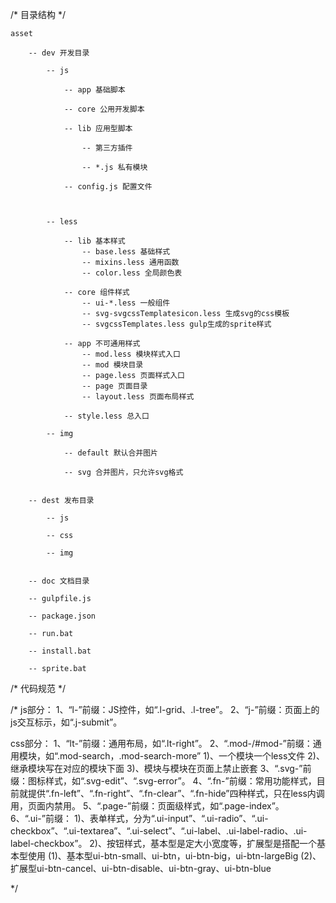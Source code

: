 /* 目录结构 */
  
	asset
	   
		-- dev 开发目录
		   
			-- js
			
				-- app 基础脚本
				
				-- core 公用开发脚本
				
				-- lib 应用型脚本
					
					-- 第三方插件
					
					-- *.js 私有模块
					
				-- config.js 配置文件
				
				
				
			-- less
				
				-- lib 基本样式
					-- base.less 基础样式
					-- mixins.less 通用函数		
					-- color.less 全局颜色表		
					
				-- core 组件样式
					-- ui-*.less 一般组件
					-- svg-svgcssTemplatesicon.less 生成svg的css模板
					-- svgcssTemplates.less gulp生成的sprite样式
				
				-- app 不可通用样式
					-- mod.less 模块样式入口
					-- mod 模块目录
					-- page.less 页面样式入口
					-- page 页面目录
					-- layout.less 页面布局样式
					
				-- style.less 总入口
				
			-- img
				
				-- default 默认合并图片
				
				-- svg 合并图片，只允许svg格式
				
		   
		-- dest 发布目录
	   
			-- js
		   
			-- css
		   
			-- img

				
		-- doc 文档目录
		
		-- gulpfile.js
		
		-- package.json
		
		-- run.bat
		
		-- install.bat
		
		-- sprite.bat
	
	

/* 代码规范 */	

/*
js部分：
1、“l-”前缀：JS控件，如“.l-grid、.l-tree”。
2、“j-”前缀：页面上的js交互标示，如“.j-submit”。

css部分：
1、“lt-”前缀：通用布局，如“.lt-right”。
2、“.mod-/#mod-”前缀：通用模块，如“.mod-search，.mod-search-more”
	1)、一个模块一个less文件
	2)、继承模块写在对应的模块下面
	3)、模块与模块在页面上禁止嵌套
3、“.svg-”前缀：图标样式，如“.svg-edit”、“.svg-error”。
4、“.fn-”前缀：常用功能样式，目前就提供“.fn-left”、“.fn-right”、“.fn-clear”、“.fn-hide”四种样式，只在less内调用，页面内禁用。
5、“.page-”前缀：页面级样式，如“.page-index”。
6、“.ui-”前缀：
	1)、表单样式，分为“.ui-input”、“.ui-radio”、“.ui-checkbox”、“.ui-textarea”、“.ui-select”、“.ui-label、.ui-label-radio、.ui-label-checkbox”。
	2)、按钮样式，基本型是定大小宽度等，扩展型是搭配一个基本型使用
		(1)、基本型ui-btn-small、ui-btn，ui-btn-big，ui-btn-largeBig
		(2)、扩展型ui-btn-cancel、ui-btn-disable、ui-btn-gray、ui-btn-blue

*/
	
